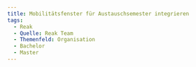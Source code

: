 ```yaml
---
title: Mobilitätsfenster für Austauschsemester integrieren
tags:
  - Reak
  - Quelle: Reak Team
  - Themenfeld: Organisation
  - Bachelor
  - Master
---
```


